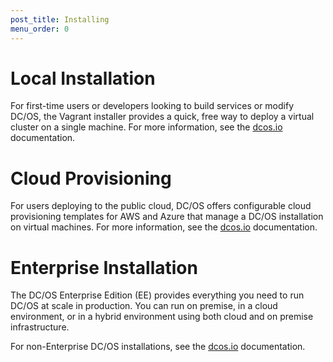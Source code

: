 ```yaml
---
post_title: Installing
menu_order: 0
---
```

# Local Installation

For first-time users or developers looking to build services or modify DC/OS, the Vagrant installer provides a quick, free way to deploy a virtual cluster on a single machine. For more information, see the [dcos.io][1] documentation.

# Cloud Provisioning

For users deploying to the public cloud, DC/OS offers configurable cloud provisioning templates for AWS and Azure that manage a DC/OS installation on virtual machines. For more information, see the [dcos.io][2] documentation.

# Enterprise Installation

The DC/OS Enterprise Edition (EE) provides everything you need to run DC/OS at scale in production. You can run on premise, in a cloud environment, or in a hybrid environment using both cloud and on premise infrastructure.

For non-Enterprise DC/OS installations, see the [dcos.io][3] documentation.

 [1]: https://dcos.io/docs/1.7/administration/installing/local/
 [2]: https://dcos.io/docs/1.7/administration/installing/cloud/
 [3]: https://dcos.io/latest/docs/administration/installing/